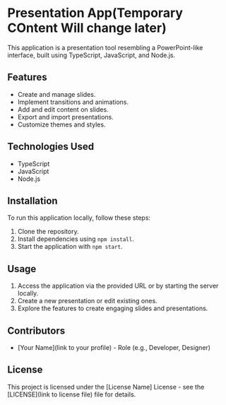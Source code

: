 # Presentation App(Temporary COntent Will change later)

This application is a presentation tool resembling a PowerPoint-like interface, built using TypeScript, JavaScript, and Node.js.

## Features

- Create and manage slides.
- Implement transitions and animations.
- Add and edit content on slides.
- Export and import presentations.
- Customize themes and styles.

## Technologies Used

- TypeScript
- JavaScript
- Node.js

## Installation

To run this application locally, follow these steps:

1. Clone the repository.
2. Install dependencies using `npm install`.
3. Start the application with `npm start`.

## Usage

1. Access the application via the provided URL or by starting the server locally.
2. Create a new presentation or edit existing ones.
3. Explore the features to create engaging slides and presentations.

## Contributors

- [Your Name](link to your profile) - Role (e.g., Developer, Designer)

## License

This project is licensed under the [License Name] License - see the [LICENSE](link to license file) file for details.
